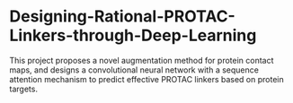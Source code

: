 # Designing-Rational-PROTAC-Linkers-through-Deep-Learning
This project proposes a novel augmentation method for protein contact maps, and designs a convolutional neural network with a sequence attention mechanism to predict effective PROTAC linkers based on protein targets.
